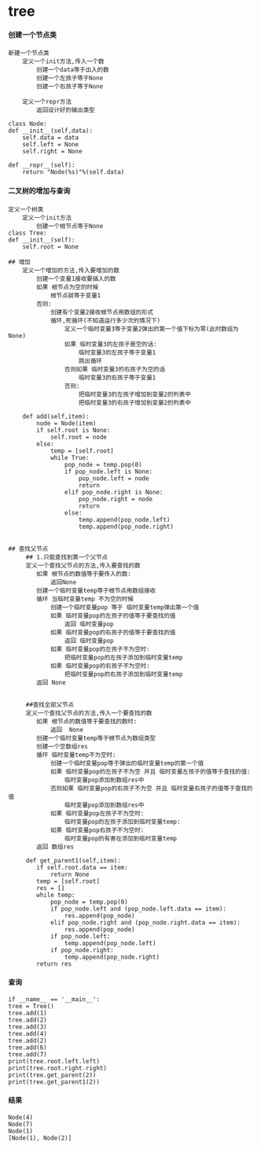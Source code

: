 # **tree**
#### **创建一个节点类**
    新建一个节点类
        定义一个init方法,传入一个数
            创建一个data等于出入的数
            创建一个左孩子等于None
            创建一个右孩子等于None
        
        定义一个repr方法
            返回设计好的输出类型
            
    class Node:
    def __init__(self,data):
        self.data = data
        self.left = None
        self.right = None

    def __repr__(self):
        return "Node(%s)"%(self.data)



#### **二叉树的增加与查询**
    定义一个树类
        定义一个init方法
            创建一个根节点等于None
    class Tree:
    def __init__(self):
        self.root = None
    
    ## 增加
        定义一个增加的方法,传入要增加的数
            创建一个变量1接收要插入的数
            如果 根节点为空的时候
                根节点就等于变量1 
            否则:
                创建有个变量2接收根节点用数组的形式
                循环,死循环(不知道运行多少次的情况下)
                    定义一个临时变量3等于变量2弹出的第一个值下标为零(此时数组为None)
                    如果 临时变量3的左孩子是空的话:
                        临时变量3的左孩子等于变量1
                        跳出循环
                    否则如果 临时变量3的右孩子为空的话
                        临时变量3的右孩子等于变量1
                    否则:
                        把临时变量3的左孩子增加到变量2的列表中
                        把临时变量3的右孩子增加到变量2的列表中
    
        def add(self,item):
            node = Node(item)
            if self.root is None:
                self.root = node
            else:
                temp = [self.root]
                while True:
                    pop_node = temp.pop(0)
                    if pop_node.left is None:
                        pop_node.left = node
                        return
                    elif pop_node.right is None:
                        pop_node.right = node
                        return
                    else:
                        temp.append(pop_node.left)
                        temp.append(pop_node.right)                    
        
                    
    ## 查找父节点
         ## 1.只能查找到第一个父节点
         定义一个查找父节点的方法,传入要查找的数
            如果 根节点的数值等于要传入的数:   
                返回None
            创建一个临时变量temp等于根节点用数组接收
            循环 当临时变量temp 不为空的时候
                创建一个临时变量pop 等于 临时变量temp弹出第一个值
                如果 临时变量pop的左孩子的值等于要查找的值
                    返回 临时变量pop
                如果 临时变量pop的右孩子的值等于要查找的值
                    返回 临时变量pop
                如果 临时变量pop的左孩子不为空时:
                    把临时变量pop的左孩子添加到临时变量temp
                如果 临时变量pop的右孩子不为空时:
                    把临时变量pop的右孩子添加到临时变量temp
            返回 None
            
            
         ##查找全部父节点
         定义一个查找父节点的方法,传入一个要查找的数
            如果 根节点的数值等于要查找的数时:
                返回  None
            创建一个临时变量temp等于根节点为数组类型
            创建一个空数组res
            循环 临时变量temp不为空时:
                创建一个临时变量pop等于弹出的临时变量temp的第一个值
                如果 临时变量pop的左孩子不为空 并且 临时变量左孩子的值等于查找的值:
                    临时变量pop添加到数组res中
                否则如果 临时变量pop的右孩子不为空 并且 临时变量右孩子的值等于查找的值
                    临时变量pop添加到数组res中
                如果 临时变量pop左孩子不为空时:
                    临时变量pop的左孩子添加到临时变量temp:
                如果 临时变量pop右孩子不为空时:
                    临时变量pop的有害在添加到临时变量temp
            返回 数组res
            
         def get_parent1(self,item):
            if self.root.data == item:
                return None
            temp = [self.root]
            res = []
            while temp:
                pop_node = temp.pop(0)
                if pop_node.left and (pop_node.left.data == item):
                    res.append(pop_node)
                elif pop_node.right and (pop_node.right.data == item):
                    res.append(pop_node)
                if pop_node.left:
                    temp.append(pop_node.left)
                if pop_node.right:
                    temp.append(pop_node.right)
            return res   
            
            
#### **查询**
    if __name__ == '__main__':
    tree = Tree()
    tree.add(1)
    tree.add(2)
    tree.add(3)
    tree.add(4)
    tree.add(2)
    tree.add(6)
    tree.add(7)
    print(tree.root.left.left)
    print(tree.root.right.right)
    print(tree.get_parent(2))
    print(tree.get_parent1(2))

#### **结果**
    Node(4)
    Node(7)
    Node(1)
    [Node(1), Node(2)]
            
                       
            